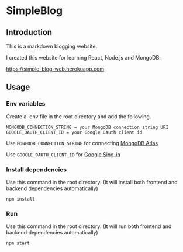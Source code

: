 # SimpleBlog

## Introduction

This is a markdown blogging website.

I created this website for learning React, Node.js and MongoDB.

https://simple-blog-web.herokuapp.com

## Usage

### Env variables
Create a .env file in the root directory and add the following.
```
MONGODB_CONNECTION_STRING = your MongoDB connection string URI
GOOGLE_OAUTH_CLIENT_ID = your Google OAuth client id
```
Use `MONGODB_CONNECTION_STRING` for connecting [MongoDB Atlas](https://www.mongodb.com/cloud)

Use `GOOGLE_OAUTH_CLIENT_ID` for [Google Sing-in](https://developers.google.com/identity/sign-in/web/sign-in)

### Install dependencies
Use this command in the root directory. (It will install both frontend and backend dependencies automatically)
```
npm install
```

### Run
Use this command in the root directory. (It will run both frontend and backend dependencies automatically)
```
npm start
```